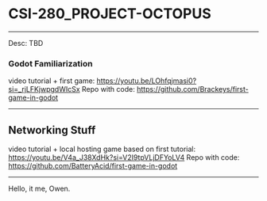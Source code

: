 # CSI-280_PROJECT-OCTOPUS
---
Desc: TBD



### Godot Familiarization
video tutorial + first game:
https://youtu.be/LOhfqjmasi0?si=_rjLFKjwpgdWIcSx
Repo with code:
https://github.com/Brackeys/first-game-in-godot

---

## Networking Stuff
video tutorial + local hosting game based on first tutorial:
https://youtu.be/V4a_J38XdHk?si=V2I9tpVLjDFYoLV4
Repo with code:
https://github.com/BatteryAcid/first-game-in-godot

---


Hello, it me, Owen.
